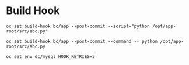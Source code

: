 # Build Hook 
`oc set build-hook bc/app --post-commit --script="python /opt/app-root/src/abc.py"`

`oc set build-hook bc/app --post-commit --command -- python /opt/app-root/src/abc.py`

`oc set env dc/mysql HOOK_RETRIES=5`